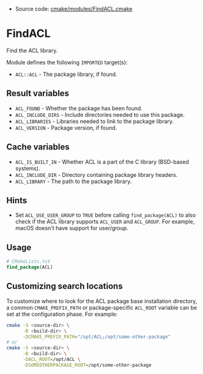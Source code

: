 <!-- This is auto-generated file. -->
* Source code: [cmake/modules/FindACL.cmake](https://github.com/petk/php-build-system/blob/master/cmake/cmake/modules/FindACL.cmake)

# FindACL

Find the ACL library.

Module defines the following `IMPORTED` target(s):

* `ACL::ACL` - The package library, if found.

## Result variables

* `ACL_FOUND` - Whether the package has been found.
* `ACL_INCLUDE_DIRS` - Include directories needed to use this package.
* `ACL_LIBRARIES` - Libraries needed to link to the package library.
* `ACL_VERSION` - Package version, if found.

## Cache variables

* `ACL_IS_BUILT_IN` - Whether ACL is a part of the C library (BSD-based
  systems).
* `ACL_INCLUDE_DIR` - Directory containing package library headers.
* `ACL_LIBRARY` - The path to the package library.

## Hints

* Set `ACL_USE_USER_GROUP` to `TRUE` before calling `find_package(ACL)` to also
  check if the ACL library supports `ACL_USER` and `ACL_GROUP`. For example,
  macOS doesn't have support for user/group.

## Usage

```cmake
# CMakeLists.txt
find_package(ACL)
```

## Customizing search locations

To customize where to look for the ACL package base
installation directory, a common `CMAKE_PREFIX_PATH` or
package-specific `ACL_ROOT` variable can be set at
the configuration phase. For example:

```sh
cmake -S <source-dir> \
      -B <build-dir> \
      -DCMAKE_PREFIX_PATH="/opt/ACL;/opt/some-other-package"
# or
cmake -S <source-dir> \
      -B <build-dir> \
      -DACL_ROOT=/opt/ACL \
      -DSOMEOTHERPACKAGE_ROOT=/opt/some-other-package
```
